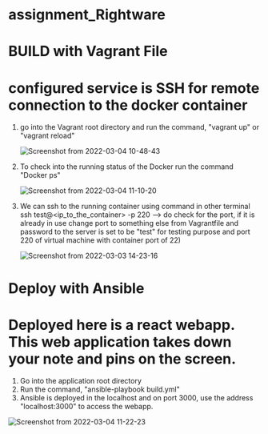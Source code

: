 # assignment_Rightware

# BUILD with Vagrant File
# configured service is SSH for remote connection to the docker container

1. go into the Vagrant root directory and run the command,
        "vagrant up" or "vagrant reload"
        
   ![Screenshot from 2022-03-04 10-48-43](https://user-images.githubusercontent.com/61194564/156738045-6f2b5bdf-b3d0-4788-8179-32664fe19d05.png)
   
2. To check into the running status of the Docker run the command
         "Docker ps"
         
   ![Screenshot from 2022-03-04 11-10-20](https://user-images.githubusercontent.com/61194564/156735435-d0c90700-021e-4799-94b8-47bb58c8f236.png)
 
3. We can ssh to the running container using command in other terminal
         ssh test@<ip_to_the_container> -p 220 --> do check for the port, if it is already in use change port to something else from Vagrantfile and password to the server is set to be "test" for testing purpose and port 220 of virtual machine with container port of 22)
         
   ![Screenshot from 2022-03-03 14-23-16](https://user-images.githubusercontent.com/61194564/156735158-d299dc36-5354-4284-89da-ac073c785069.png)
         

      


# Deploy with Ansible

# Deployed here is a react webapp. This web application takes down your note and pins on the screen.

1. Go into the application root directory
2. Run the command, 
       "ansible-playbook build.yml"
3. Ansible is deployed in the localhost and on port 3000, use the address "localhost:3000" to access the webapp.

![Screenshot from 2022-03-04 11-22-23](https://user-images.githubusercontent.com/61194564/156736007-51fccd5b-dd41-4bdb-8ef5-8d7381e54681.png)



